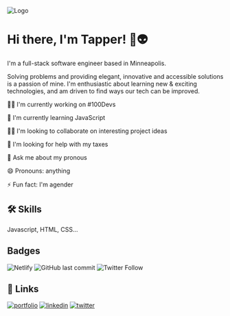 
![Logo](https://i.ibb.co/rd2XsBp/cover.png)


# Hi there, I'm Tapper! 👋👽

I'm a full-stack software engineer based in Minneapolis. 

Solving problems and providing elegant, innovative and accessible solutions is a passion of mine. I'm enthusiastic about learning new & exciting technologies, and am driven to find ways our tech can be improved.

👩‍💻 I'm currently working on #100Devs

🧠 I'm currently learning JavaScript

👯‍♀️ I'm looking to collaborate on interesting project ideas

🤔 I'm looking for help with my taxes

💬 Ask me about my pronous

😄 Pronouns: anything

⚡️ Fun fact: I'm agender


## 🛠 Skills
Javascript, HTML, CSS...


## Badges

![Netlify](https://img.shields.io/netlify/3a2d5e65-167b-4b24-b09c-abbfc0e3de58)
![GitHub last commit](https://img.shields.io/github/last-commit/QuantumQweef/CodeWars)
![Twitter Follow](https://img.shields.io/twitter/follow/thinktapper?style=social)
## 🔗 Links
[![portfolio](https://img.shields.io/badge/my_portfolio-000?style=for-the-badge&logo=ko-fi&logoColor=white)](https://tapper.codes/)
[![linkedin](https://img.shields.io/badge/linkedin-0A66C2?style=for-the-badge&logo=linkedin&logoColor=white)](https://www.linkedin.com/in/thinktapper)
[![twitter](https://img.shields.io/badge/twitter-1DA1F2?style=for-the-badge&logo=twitter&logoColor=white)](https://twitter.com/thinktapper)

